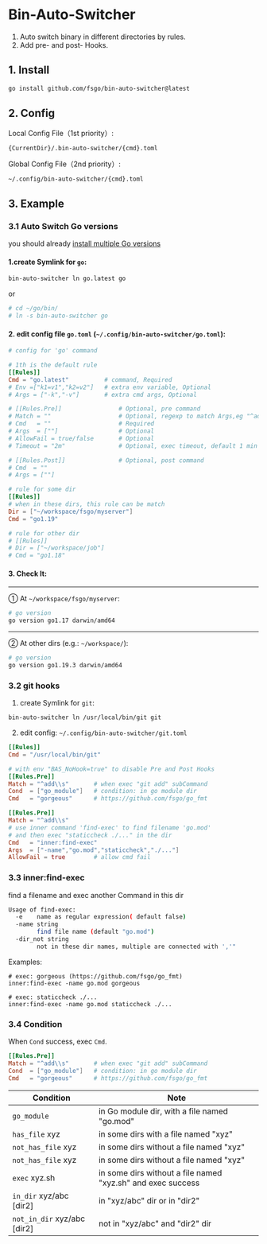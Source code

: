 # Bin-Auto-Switcher

1. Auto switch binary in different directories by rules.  
2. Add pre- and post- Hooks.

## 1. Install

```bash
go install github.com/fsgo/bin-auto-switcher@latest
```

## 2. Config
Local Config File（1st priority）:
```
{CurrentDir}/.bin-auto-switcher/{cmd}.toml
```

Global Config File（2nd priority）:
```
~/.config/bin-auto-switcher/{cmd}.toml
```

## 3. Example
### 3.1 Auto Switch Go versions
you should already [install multiple Go versions](https://github.com/fsgo/smart-go-dl)

#### 1.create Symlink for `go`:
```bash
bin-auto-switcher ln go.latest go
```

or

```bash
# cd ~/go/bin/
# ln -s bin-auto-switcher go
```
#### 2. edit config file `go.toml` (`~/.config/bin-auto-switcher/go.toml`):
```toml
# config for 'go' command

# 1th is the default rule
[[Rules]]
Cmd = "go.latest"          # command, Required
# Env =["k1=v1","k2=v2"]   # extra env variable, Optional
# Args = ["-k","-v"]       # extra cmd args, Optional

# [[Rules.Pre]]                # Optional, pre command
# Match = ""                   # Optional, regexp to match Args,eg "^add\\s" will match "git add ."
# Cmd   = ""                   # Required
# Args  = [""]                 # Optional
# AllowFail = true/false       # Optional
# Timeout = "2m"               # Optional, exec timeout, default 1 min

# [[Rules.Post]]               # Optional, post command
# Cmd  = ""
# Args = [""]

# rule for some dir
[[Rules]]
# when in these dirs, this rule can be match
Dir = ["~/workspace/fsgo/myserver"]
Cmd = "go1.19"

# rule for other dir
# [[Rules]]
# Dir = ["~/workspace/job"]
# Cmd = "go1.18"
```

#### 3. Check It:

----------
① At  `~/workspace/fsgo/myserver`: 
```bash
# go version
go version go1.17 darwin/amd64
```
-----------
②  At other dirs (e.g.: `~/workspace/`):
```bash
# go version
go version go1.19.3 darwin/amd64
```

### 3.2 git hooks
1. create Symlink for `git`:
```bash
bin-auto-switcher ln /usr/local/bin/git git
```

2. edit config: `~/.config/bin-auto-switcher/git.toml`
```toml
[[Rules]]
Cmd = "/usr/local/bin/git"              

# with env "BAS_NoHook=true" to disable Pre and Post Hooks
[[Rules.Pre]]               
Match = "^add\\s"       # when exec "git add" subCommand
Cond  = ["go_module"]   # condition: in go module dir
Cmd   = "gorgeous"      # https://github.com/fsgo/go_fmt

[[Rules.Pre]]               
Match = "^add\\s"
# use inner command 'find-exec' to find filename 'go.mod' 
# and then exec "staticcheck ./..." in the dir
Cmd   = "inner:find-exec"
Args  = ["-name","go.mod","staticcheck","./..."]
AllowFail = true        # allow cmd fail
```

### 3.3 inner:find-exec
find a filename and exec another Command in this dir
```bash
Usage of find-exec:
  -e	name as regular expression( default false)
  -name string
    	find file name (default "go.mod")
  -dir_not string
    	not in these dir names, multiple are connected with ','"
```

Examples:
```
# exec: gorgeous (https://github.com/fsgo/go_fmt)
inner:find-exec -name go.mod gorgeous

# exec: staticcheck ./...
inner:find-exec -name go.mod staticcheck ./...
```

### 3.4 Condition
When `Cond` success, exec `Cmd`.
```toml
[[Rules.Pre]]               
Match = "^add\\s"       # when exec "git add" subCommand
Cond  = ["go_module"]   # condition: in go module dir
Cmd   = "gorgeous"      # https://github.com/fsgo/go_fmt
```
| Condition                   | Note                                                        |
|-----------------------------|-------------------------------------------------------------|
| `go_module`                 | in Go module dir, with a file named "go.mod"                |
| `has_file` xyz              | in some dirs with a file named "xyz"                        | 
| `not_has_file` xyz          | in some dirs without a file named "xyz"                     | 
| `not_has_file` xyz          | in some dirs without a file named "xyz"                     | 
| `exec` xyz.sh               | in some dirs without a file named "xyz.sh" and exec success | 
| `in_dir` xyz/abc [dir2]     | in "xyz/abc" dir or in "dir2"                               | 
| `not_in_dir` xyz/abc [dir2] | not in "xyz/abc" and "dir2" dir                             | 